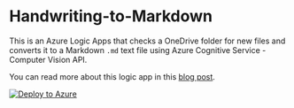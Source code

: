 # Handwriting-to-Markdown
This is an Azure Logic Apps that checks a OneDrive folder for new files and converts it to a Markdown `.md` text file using Azure Cognitive Service - Computer Vision API.

You can read more about this logic app in this [blog post](/raztype/handwriting-to-second-brain/).

[![Deploy to Azure](https://aka.ms/deploytoazurebutton)](https://portal.azure.com/#create/Microsoft.Template/uri/https%3A%2F%2Fraw.githubusercontent.com%2Fraffertyuy%2FHandwriting-to-Markdown%2Fmaster%2FHandwriting-to-Markdown-LogicApp%2Fazuredeploy.json)
